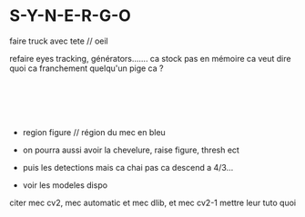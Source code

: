 # S-Y-N-E-R-G-O


faire truck avec tete // oeil

refaire eyes tracking, générators....... ca stock pas en mémoire ca veut dire quoi ca franchement quelqu'un pige ca ?

<br><br><br><br>


- region figure // région du mec en bleu

- on pourra aussi avoir la chevelure, raise figure, thresh ect

- puis les detections mais ca chai pas ca descend a 4/3...

- voir les modeles dispo










citer mec cv2, mec automatic et mec dlib, et mec cv2-1 mettre leur tuto quoi

